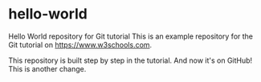 # hello-world
Hello World repository for Git tutorial
This is an example repository for the Git tutorial on https://www.w3schools.com.

This repository is built step by step in the tutorial.
And now it's on GitHub!
This is another change.
